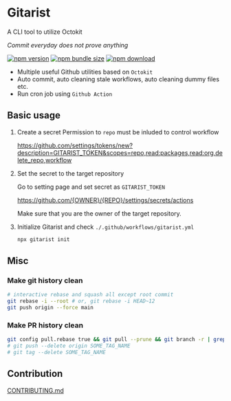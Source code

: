 # Gitarist

A CLI tool to utilize Octokit

_Commit everyday does not prove anything_

[![npm version ](https://img.shields.io/npm/v/gitarist)](https://www.npmjs.com/package/gitarist)
[![npm bundle size](https://img.shields.io/bundlephobia/minzip/gitarist)](https://www.npmjs.com/package/gitarist?activeTab=explore)
[![npm download](https://img.shields.io/npm/dw/gitarist)](https://www.npmjs.com/package/gitarist)

- Multiple useful Github utilities based on `Octokit`
- Auto commit, auto cleaning stale workflows, auto cleaning dummy files etc.
- Run cron job using `Github Action`

## Basic usage

1. Create a secret
   Permission to `repo` must be inluded to control workflow

   https://github.com/settings/tokens/new?description=GITARIST_TOKEN&scopes=repo,read:packages,read:org,delete_repo,workflow

2. Set the secret to the target repository

   Go to setting page and set secret as `GITARIST_TOKEN`

   https://github.com/{OWNER}/{REPO}/settings/secrets/actions

   Make sure that you are the owner of the target repository.

3. Initialize Gitarist and check `./.github/workflows/gitarist.yml`

   ```sh
   npx gitarist init
   ```

## Misc

### Make git history clean

```sh
# interactive rebase and squash all except root commit
git rebase -i --root # or, git rebase -i HEAD~12
git push origin --force main
```

### Make PR history clean

```sh
git config pull.rebase true && git pull --prune && git branch -r | grep --only "commit\/1672.*" | xargs git push --delete origin && git pull --prune
# git push --delete origin SOME_TAG_NAME
# git tag --delete SOME_TAG_NAME
```

## Contribution

[CONTRIBUTING.md](https://github.com/thilllon/gitarist/blob/main/CONTRIBUTING.md)
